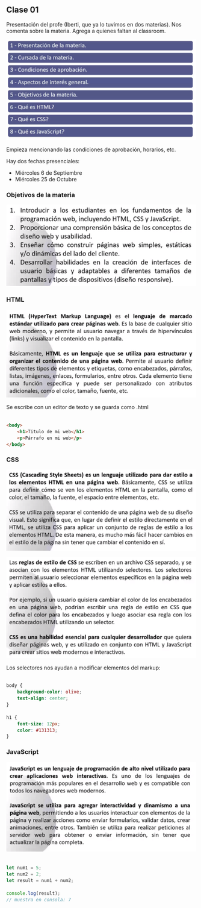 ## Clase 01

Presentación del profe (Iberti, que ya lo tuvimos en dos materias). Nos comenta sobre la materia. Agrega a quienes faltan al classroom.

![](./222-assets/ppt-1-front.png)

Empieza mencionando las condiciones de aprobación, horarios, etc.

Hay dos fechas presenciales:

- Miércoles 6 de Septiembre
- Miércoles 25 de Octubre

### Objetivos de la materia

![](./222-assets/ppt-2-front.png)

### HTML

![](./222-assets/ppt-3-front.png)

Se escribe con un editor de texto y se guarda como .html

```html

<body>
	<h1>Titulo de mi web</h1>
	<p>Párrafo en mi web</p>
</body>

```

### CSS

![](./222-assets/ppt-4-front.png)

![](./222-assets/ppt-5-front.png)

Los selectores nos ayudan a modificar elementos del markup:

```css

body {
	background-color: olive;
	text-align: center;
}

h1 {
	font-size: 12px;
	color: #131313;
}

```

### JavaScript

![](./222-assets/ppt-6-front.png)

```js

let num1 = 5;
let num2 = 2;
let result = num1 + num2;

console.log(result);
// muestra en consola: 7

```